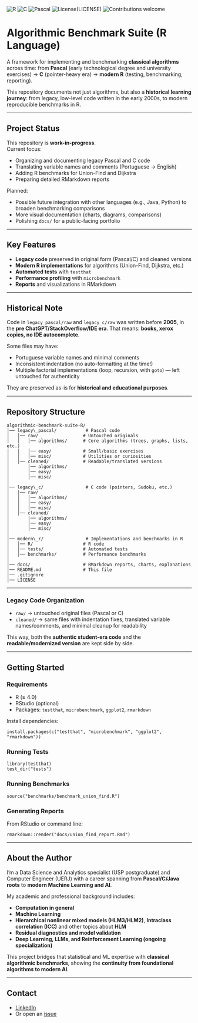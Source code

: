 ![R](https://img.shields.io/badge/R-4.4.0-blue?logo=r)
![C](https://img.shields.io/badge/C-99-blue?logo=c)
![Pascal](https://img.shields.io/badge/Pascal-Delphi-orange?logo=delphi)
![License](https://img.shields.io/github/license/celsomsilva/algorithmic-benchmark-suite-R)(LICENSE)
![Contributions welcome](https://img.shields.io/badge/contributions-welcome-brightgreen.svg)



# Algorithmic Benchmark Suite (R Language)


A framework for implementing and benchmarking **classical algorithms** across time:
from **Pascal** (early technological degree and university exercises) → **C** (pointer-heavy era) → **modern R** (testing, benchmarking, reporting).

This repository documents not just algorithms, but also a **historical learning journey**:
from legacy, low-level code written in the early 2000s, to modern reproducible benchmarks in R.


---

## Project Status

This repository is **work-in-progress**.  
Current focus:  
- Organizing and documenting legacy Pascal and C code  
- Translating variable names and comments (Portuguese → English)  
- Adding R benchmarks for Union-Find and Dijkstra  
- Preparing detailed RMarkdown reports  

Planned:  
- Possible future integration with other languages (e.g., Java, Python) to broaden benchmarking comparisons 
- More visual documentation (charts, diagrams, comparisons)  
- Polishing `docs/` for a public-facing portfolio  

---

## Key Features
- **Legacy code** preserved in original form (Pascal/C) and cleaned versions
- **Modern R implementations** for algorithms (Union-Find, Dijkstra, etc.)
- **Automated tests** with `testthat`
- **Performance profiling** with `microbenchmark`
- **Reports** and visualizations in RMarkdown

---

## Historical Note

Code in `legacy_pascal/raw` and `legacy_c/raw` was written before **2005**, in the **pre ChatGPT/StackOverflow/IDE era**.
That means: **books, xerox copies, no IDE autocomplete**.

Some files may have:

* Portuguese variable names and minimal comments
* Inconsistent indentation (no auto-formatting at the time!)
* Multiple factorial implementations (loop, recursion, with `goto`) — left untouched for authenticity

They are preserved as-is for **historical and educational purposes**.


---


## Repository Structure

```
algorithmic-benchmark-suite-R/
│── legacy\_pascal/           # Pascal code
│   │── raw/                 # Untouched originals
│   │   │── algorithms/      # Core algorithms (trees, graphs, lists, etc.)
│   │   │── easy/            # Small/basic exercises
│   │   │── misc/            # Utilities or curiosities
│   │── cleaned/             # Readable/translated versions
│       │── algorithms/
│       │── easy/
│       │── misc/
│
│── legacy\_c/                # C code (pointers, Sudoku, etc.)
│   │── raw/
│   │   │── algorithms/
│   │   │── easy/
│   │   │── misc/
│   │── cleaned/
│       │── algorithms/
│       │── easy/
│       │── misc/
│
│── modern\_r/                # Implementations and benchmarks in R
│   │── R/                   # R code
│   │── tests/               # Automated tests
│   │── benchmarks/          # Performance benchmarks
│
│── docs/                    # RMarkdown reports, charts, explanations
│── README.md                # This file
│── .gitignore
│── LICENSE
```

---

### Legacy Code Organization


- `raw/` → untouched original files (Pascal or C) 
- `cleaned/` → same files with indentation fixes, translated variable names/comments, and minimal cleanup for readability  

This way, both the **authentic student-era code** and the **readable/modernized version** are kept side by side.


---

## Getting Started

### Requirements

* R (≥ 4.0)
* RStudio (optional)
* Packages: `testthat`, `microbenchmark`, `ggplot2`, `rmarkdown`

Install dependencies:

```
install.packages(c("testthat", "microbenchmark", "ggplot2", "rmarkdown"))
```

### Running Tests

```
library(testthat)
test_dir("tests")
```

### Running Benchmarks

```
source("benchmarks/benchmark_union_find.R")
```

### Generating Reports

From RStudio or command line:

```
rmarkdown::render("docs/union_find_report.Rmd")
```

---

## About the Author

I’m a Data Science and Analytics specialist (USP postgraduate) and Computer Engineer (UERJ) with a career spanning from **Pascal/C/Java roots** to **modern Machine Learning and AI**.

My academic and professional background includes:

* **Computation in general**
* **Machine Learning**
* **Hierarchical nonlinear mixed models (HLM3/HLM2)**, **Intraclass correlation (ICC)** and other topics about **HLM**
* **Residual diagnostics and model validation**
* **Deep Learning, LLMs, and Reinforcement Learning (ongoing specialization)**

This project bridges that statistical and ML expertise with **classical algorithmic benchmarks**, showing the **continuity from foundational algorithms to modern AI**.

---


## Contact  

- [LinkedIn](https://linkedin.com/in/celso-m-silva)  
- Or open an [issue](https://github.com/celsomsilva/algorithmic-benchmark-suite-R/issues)
